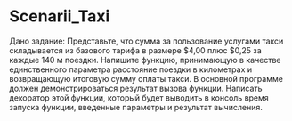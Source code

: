 # Scenarii_Taxi
Дано задание:
Представьте, что сумма за пользование услугами такси складывается из
базового тарифа в  размере $4,00 плюс $0,25 за каждые 140 м поездки.
Напишите функцию, принимающую в качестве единственного параметра расстояние поездки в километрах и возвращающую итоговую сумму оплаты такси. 
В  основной программе должен демонстрироваться результат вызова функции.
Написать декоратор этой функции, который будет выводить в консоль время запуска функции, введенные параметры и результат вычисления.

